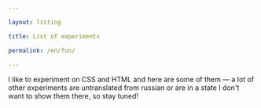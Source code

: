 ```yaml
---

layout: listing

title: List of experiments

permalink: /en/fun/

---
```


I like to experiment on CSS and HTML and here are some of them — a lot of other experiments are untranslated from russian or are in a state I don't want to show them there, so stay tuned!